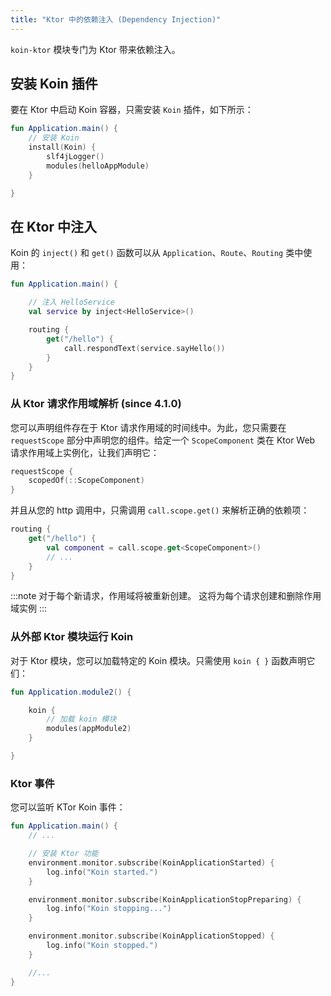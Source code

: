 ```yaml
---
title: "Ktor 中的依赖注入 (Dependency Injection)"
---
```

`koin-ktor` 模块专门为 Ktor 带来依赖注入。

## 安装 Koin 插件

要在 Ktor 中启动 Koin 容器，只需安装 `Koin` 插件，如下所示：

```kotlin
fun Application.main() {
    // 安装 Koin
    install(Koin) {
        slf4jLogger()
        modules(helloAppModule)
    }

}
```

## 在 Ktor 中注入

Koin 的 `inject()` 和 `get()` 函数可以从 `Application`、`Route`、`Routing` 类中使用：

```kotlin
fun Application.main() {

    // 注入 HelloService
    val service by inject<HelloService>()

    routing {
        get("/hello") {
            call.respondText(service.sayHello())
        }
    }
}
```

### 从 Ktor 请求作用域解析 (since 4.1.0)

您可以声明组件存在于 Ktor 请求作用域的时间线中。为此，您只需要在 `requestScope` 部分中声明您的组件。给定一个 `ScopeComponent` 类在 Ktor Web 请求作用域上实例化，让我们声明它：

```kotlin
requestScope {
    scopedOf(::ScopeComponent)
}
```

并且从您的 http 调用中，只需调用 `call.scope.get()` 来解析正确的依赖项：

```kotlin
routing {
    get("/hello") {
        val component = call.scope.get<ScopeComponent>()
        // ... 
    }
}
```

:::note
对于每个新请求，作用域将被重新创建。 这将为每个请求创建和删除作用域实例
:::

### 从外部 Ktor 模块运行 Koin

对于 Ktor 模块，您可以加载特定的 Koin 模块。只需使用 `koin { }` 函数声明它们：

```kotlin
fun Application.module2() {

    koin {
        // 加载 koin 模块
        modules(appModule2)
    }

}
```

### Ktor 事件

您可以监听 KTor Koin 事件：

```kotlin
fun Application.main() {
    // ...

    // 安装 Ktor 功能
    environment.monitor.subscribe(KoinApplicationStarted) {
        log.info("Koin started.")
    }

    environment.monitor.subscribe(KoinApplicationStopPreparing) {
        log.info("Koin stopping...")
    }

    environment.monitor.subscribe(KoinApplicationStopped) {
        log.info("Koin stopped.")
    }

    //...
}
```